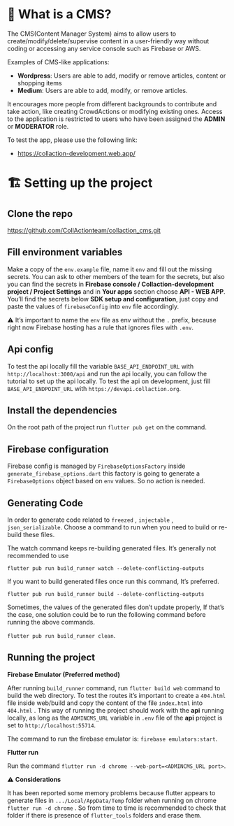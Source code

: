# :thinking: **What is a CMS?**

The CMS(Content Manager System) aims to allow users to create/modify/delete/supervise content in a user-friendly way without coding or accessing any service console such as Firebase or AWS.

Examples of CMS-like applications:
- **Wordpress**: Users are able to add, modify or remove articles, content or shopping items
- **Medium**: Users are able to add, modify, or remove articles.

It encourages more people from different backgrounds to contribute and take action, like creating CrowdActions or modifying existing ones. Access to the application is restricted to users who have been assigned the **ADMIN** or **MODERATOR** role. 

To test the app, please use the following link:
- https://collaction-development.web.app/

# 🏗️ **Setting up the project**

## Clone the repo
https://github.com/CollActionteam/collaction_cms.git

## Fill environment variables
Make a copy of the `env.example` file, name it `env` and fill out the missing secrets. You can ask to other members of the team for the secrets, but also you can find the secrets in **Firebase console / Collaction-development project  / Project Settings** and in **Your apps** section choose **API - WEB APP**. You’ll find the secrets below **SDK setup and configuration**, just copy and paste the values of `firebaseConfig` into `env` file accordingly.

:warning: It’s important to name the `env` file as env without the `.` prefix, because right now Firebase hosting has a rule that ignores files with `.env`.

## Api config
To test the api locally fill the variable `BASE_API_ENDPOINT_URL` with `http://localhost:3000/api` and run the api locally, you can follow the tutorial to set up the api locally. To test the api on development, just fill `BASE_API_ENDPOINT_URL` with `https://devapi.collaction.org`.

## Install the dependencies
On the root path of the project run `flutter pub get` on the command.

## Firebase configuration
Firebase config is managed by `FirebaseOptionsFactory` inside `generate_firebase_options.dart` this factory is going to generate a `FirebaseOptions` object based on `env` values. So no action is needed.

## Generating Code
In order to generate code related to `freezed` , `injectable` , `json_serializable`. Choose a command to run when you need to build or re-build these files.

The watch command keeps re-building generated files. It’s generally not recommended to use

 `flutter pub run build_runner watch --delete-conflicting-outputs`

If you want to build generated files once run this command, It’s preferred.

`flutter pub run build_runner build --delete-conflicting-outputs`

Sometimes, the values of the generated files don’t update properly, If that’s the case, one solution could be to run the following command before running the above commands.

`flutter pub run build_runner clean`.

## Running the project

**Firebase Emulator (Preferred method)**

After running `build_runner` command, run `flutter build web` command to build the web directory. To test the routes it’s important to create a `404.html` file inside web/build and copy the content of the file `index.html` into `404.html` . This way of running the project should work with the **api** running locally, as long as the `ADMINCMS_URL` variable in `.env` file of the **api** project is set to `http://localhost:55714`.

The command to run the firebase emulator is: `firebase emulators:start`.

**Flutter run**

Run the command  `flutter run -d chrome --web-port=<ADMINCMS_URL port>`.

:warning: **Considerations**

It has been reported some memory problems because flutter appears to generate files in `.../Local/AppData/Temp` folder when running on chrome `flutter run -d chrome` . So from time to time is recommended to check that folder if there is presence of `flutter_tools` folders and erase them. 
